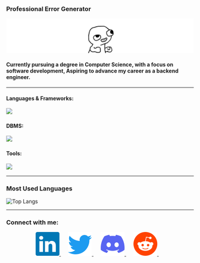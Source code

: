 ### Professional Error Generator
<p align="center">
  <img src="w.png" alt="yipeee"/>
</p>

#### Currently pursuing a degree in Computer Science, with a focus on software development, Aspiring to advance my career as a backend engineer.

---
#### Languages & Frameworks:
<p align="left">
  <a href="https://skillicons.dev">
    <img src="https://skillicons.dev/icons?i=js,ts,go,bash,nodejs,express,nestjs" />
  </a>
</p>

#### DBMS:
<p align="left">
  <a href="https://skillicons.dev">
    <img src="https://skillicons.dev/icons?i=postgres,sqlite,mongodb,redis" />
  </a>
</p>

#### Tools:
<p align="left">
  <a href="https://skillicons.dev">
    <img src="https://skillicons.dev/icons?i=git,docker,nginx,postman,jest,npm" />
  </a>
</p>

---
### Most Used Languages
![Top Langs](https://github-readme-stats.vercel.app/api/top-langs/?username=mostafa-mahmood&layout=compact&theme=radical)

---
### Connect with me:
<p align="center">
  <a href="https://www.linkedin.com/in/mostafa-mahmoud2004" target="_blank">
    <img src="linkedin.svg" alt="LinkedIn"/>
  </a>&nbsp;&nbsp;&nbsp;&nbsp;
  <a href="https://twitter.com/_firenze___" target="_blank">
    <img src="twitter.svg" alt="twitter"/>
  </a>&nbsp;&nbsp;&nbsp;&nbsp;
  <a href="https://discord.com/users/926510960141811812" target="_blank">
    <img src="discord.svg" alt="Discord"/>
  </a>&nbsp;&nbsp;&nbsp;&nbsp;
  <a href="https://www.reddit.com/user/United-Belt-7407" target="_blank">
    <img src="reddit.svg" alt="Reddit"/>
  </a>&nbsp;&nbsp;&nbsp;&nbsp;
</p>

<img src="https://komarev.com/ghpvc/?username=mostafa-mahmood" width="0" height="0" />
